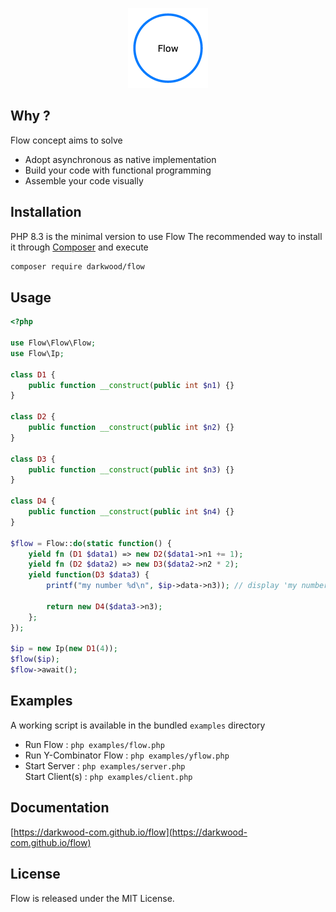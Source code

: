 <p align="center">
  <a href="https://github.com/darkwood-com/flow">
    <img src="docs/src/images/logo.png" width="auto" height="128px" alt="Flow">
  </a>
</p>

## Why ?

Flow concept aims to solve

- Adopt asynchronous as native implementation
- Build your code with functional programming
- Assemble your code visually

## Installation

PHP 8.3 is the minimal version to use Flow
The recommended way to install it through [Composer](http://getcomposer.org) and execute

```bash
composer require darkwood/flow
```

## Usage

```php
<?php

use Flow\Flow\Flow;
use Flow\Ip;

class D1 {
    public function __construct(public int $n1) {}
}

class D2 {
    public function __construct(public int $n2) {}
}

class D3 {
    public function __construct(public int $n3) {}
}

class D4 {
    public function __construct(public int $n4) {}
}

$flow = Flow::do(static function() {
    yield fn (D1 $data1) => new D2($data1->n1 += 1);
    yield fn (D2 $data2) => new D3($data2->n2 * 2);
    yield function(D3 $data3) {
        printf("my number %d\n", $ip->data->n3)); // display 'my number 10'

        return new D4($data3->n3);
    };
});

$ip = new Ip(new D1(4));
$flow($ip);
$flow->await();
```

## Examples

A working script is available in the bundled `examples` directory

- Run Flow : `php examples/flow.php`
- Run Y-Combinator Flow : `php examples/yflow.php`
- Start Server : `php examples/server.php`  
  Start Client(s) : `php examples/client.php`

## Documentation

[https://darkwood-com.github.io/flow](https://darkwood-com.github.io/flow)

## License

Flow is released under the MIT License.
